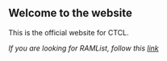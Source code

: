 ## Welcome to the website
This is the official website for CTCL.

*If you are looking for RAMList, follow this [link](/ramlist/)*

